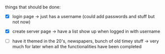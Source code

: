 things that should be done:

 - [x] login page
        -> just has a username (could add passwords and stuff but
            not now)
       
 - [x] create server page
        -> have a list show up when logged in with username

 - [ ] have it themed in the 20's, newspapers, bunch of old timey stuff
        -> very much for later when all the functionalities have been completed
